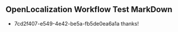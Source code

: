 ## OpenLocalization Workflow Test MarkDown
* 7cd2f407-e549-4e42-be5a-fb5de0ea6a1a thanks!

<!--HONumber=Jul16_HO3-->


